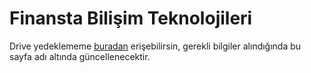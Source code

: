 # Finansta Bilişim Teknolojileri

Drive yedeklememe [buradan][Drive] erişebilirsin, gerekli bilgiler alındığında bu sayfa adı altında güncellenecektir.

[Drive]: https://drive.google.com/open?id=1koUVbtOpVvkakx0rMfOhOhCsYriyZBXL